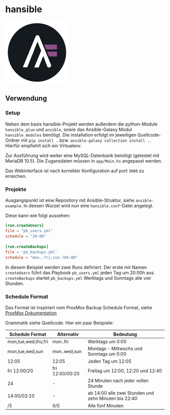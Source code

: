 # hansible

![hansible](static/logo.png "hansible")

## Verwendung

### Setup

Neben dem basis hansible-Projekt werden außerdem die python-Module `hansible_glue` und `ansible`,
sowie das Ansible-Galaxy Modul `hansible_modules` benötigt.
Die installation erfolgt im jeweiligen Quellcode-Ordner mit `pip install .` bzw. `ansible-galaxy collection install .`.
Hierfür empfiehlt sich ein Virtualenv.

Zur Ausführung wird weiter eine MySQL-Datenbank benötigt (getestet mit MariaDB 10.5).
Die Zugansdaten müssen in `app/Main.hs` angepasst werden.

Das Webinterface ist nach korrekter Konfiguration auf port `3000` zu erreichen.

### Projekte

Ausgangspunkt ist eine Repository mit Ansible-Struktur, siehe `ansible-example`.
In dessen Wurzel wird nun eine `hansible.conf`-Datei angelegt.

Diese kann wie folgt aussehen:

```toml
[run.createUsers]
file = "pb_users.yml"
schedule = "20:00"

[run.createBackups]
file = 'pb_backups.yml'
schedule = "mon..fri,sun /04:00"
```

In diesem Beispiel werden zwei Runs definiert.
Der erste mit Namen `createUsers` führt das Playbook `pb_users.yml` jeden Tag um 20:00h aus.
`createBackups` startet `pb_backups.yml` Werktags und Sonntags alle vier Stunden.

### Schedule Format

Das Format ist inspiriert vom ProxMox Backup Schedule Format, siehe [ProxMox Dokumentation](https://pve.proxmox.com/pve-docs/pve-admin-guide.html#chapter_calendar_events)

Grammatik siehe Quellcode. Hier ein paar Beispiele:

| Schedule Format     | Alternativ      | Bedeutung |
| --------            | --------        | -------- |
| mon,tue,wed,thu,fri | mon..fri        | Werktags um 0:00 |
| mon,tue,wed,sun     | mon..wed,sun    | Montags - Mittwochs und Sonntags um 0:00 |
| 12:05               | 12:05           | Jeden Tag um 12:05 |
| fri 12:00/20        | fri 12:00/00:20 | Freitag um 12:00, 12:20 und 12:40 |
| 24                  | -               | 24 Minuten nach jeder vollen Stunde |
| 14:00/02:10         | -               | ab 14:00 alle zwei Stunden und zehn Minuten bis 22:40 |
| /5                  | 0/5             | Alle fünf Minuten |
